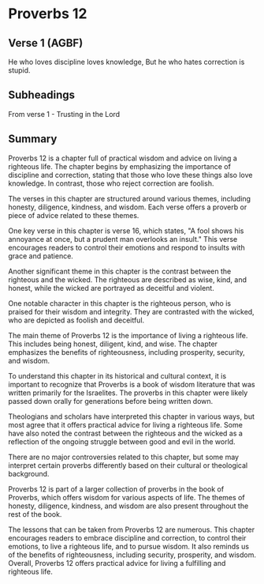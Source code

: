 # Proverbs 12

## Verse 1 (AGBF)

He who loves discipline loves knowledge, But he who hates correction is stupid.

## Subheadings

From verse 1 - Trusting in the Lord

## Summary

Proverbs 12 is a chapter full of practical wisdom and advice on living a righteous life. The chapter begins by emphasizing the importance of discipline and correction, stating that those who love these things also love knowledge. In contrast, those who reject correction are foolish.

The verses in this chapter are structured around various themes, including honesty, diligence, kindness, and wisdom. Each verse offers a proverb or piece of advice related to these themes.

One key verse in this chapter is verse 16, which states, "A fool shows his annoyance at once, but a prudent man overlooks an insult." This verse encourages readers to control their emotions and respond to insults with grace and patience.

Another significant theme in this chapter is the contrast between the righteous and the wicked. The righteous are described as wise, kind, and honest, while the wicked are portrayed as deceitful and violent.

One notable character in this chapter is the righteous person, who is praised for their wisdom and integrity. They are contrasted with the wicked, who are depicted as foolish and deceitful.

The main theme of Proverbs 12 is the importance of living a righteous life. This includes being honest, diligent, kind, and wise. The chapter emphasizes the benefits of righteousness, including prosperity, security, and wisdom.

To understand this chapter in its historical and cultural context, it is important to recognize that Proverbs is a book of wisdom literature that was written primarily for the Israelites. The proverbs in this chapter were likely passed down orally for generations before being written down.

Theologians and scholars have interpreted this chapter in various ways, but most agree that it offers practical advice for living a righteous life. Some have also noted the contrast between the righteous and the wicked as a reflection of the ongoing struggle between good and evil in the world.

There are no major controversies related to this chapter, but some may interpret certain proverbs differently based on their cultural or theological background.

Proverbs 12 is part of a larger collection of proverbs in the book of Proverbs, which offers wisdom for various aspects of life. The themes of honesty, diligence, kindness, and wisdom are also present throughout the rest of the book.

The lessons that can be taken from Proverbs 12 are numerous. This chapter encourages readers to embrace discipline and correction, to control their emotions, to live a righteous life, and to pursue wisdom. It also reminds us of the benefits of righteousness, including security, prosperity, and wisdom. Overall, Proverbs 12 offers practical advice for living a fulfilling and righteous life.